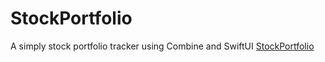 # StockPortfolio
A simply stock portfolio tracker using Combine and SwiftUI
[StockPortfolio](https://github.com/ivangodfather/StockPortfolio/blob/master/image.gif)
